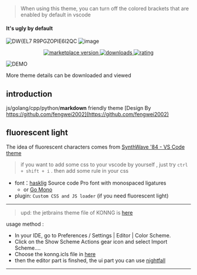 
> When using this theme, you can turn off the colored brackets that are enabled by default in vscode 
#### **It's ugly by default**

![DW{EL$7 R$9PGZOPIE6I2QC](https://user-images.githubusercontent.com/56250171/173858689-4f49e7dc-3899-4cc8-b037-d23d9eb0d057.png)
![image](https://user-images.githubusercontent.com/56250171/173859362-3d1356da-f807-4686-a344-23c6229986e9.png)

<p align="center">
  <!-- marketplace version -->
  <a href="https://marketplace.visualstudio.com/items?itemName=OvO.konng">
    <img alt="marketplace version" src="https://img.shields.io/visual-studio-marketplace/v/OvO.konng?style=for-the-badge">
  </a>
  <!-- downloads -->
  <a href="https://marketplace.visualstudio.com/items?itemName=OvO.konng">
    <img alt="downloads" src="https://img.shields.io/visual-studio-marketplace/azure-devops/installs/total/OvO.konng?style=for-the-badge">
  </a>
  <!-- rating -->
  <a href="https://marketplace.visualstudio.com/items?itemName=OvO.konng">
    <img alt="rating" src="https://img.shields.io/visual-studio-marketplace/stars/OvO.konng?maxAge=86400&style=for-the-badge&labelColor=1C1E26&color=F7B3A1">
    
  </a>
</p>

![DEMO](https://raw.githubusercontent.com/fengwei2002/vscode-theme-KONNG/master/demo.png)

More theme details can be downloaded and viewed

## introduction

js/golang/cpp/python/**markdown** friendly theme [Design By https://github.com/fengwei2002](https://github.com/fengwei2002)

## fluorescent light

The idea of fluorescent characters comes from [SynthWave '84 - VS Code theme](https://github.com/robb0wen/synthwave-vscode)

> if you want to add some css to your vscode by yourself , just try `ctrl + shift + i` . then add some rule in your css

- font：[hasklig](https://github.com/i-tu/Hasklig)  Source code Pro font with monospaced ligatures 
  - or [Go Mono](https://go.dev/blog/go-fonts)  
- plugin: `Custom CSS and JS loader` (if you need fluorescent light)   

---

> upd: the jetbrains theme file of KONNG is [here](https://github.com/fengwei2002/colorSchemeTool/tree/master/intellijThemes)

usage method :

- In your IDE, go to Preferences / Settings | Editor | Color Scheme.
- Click on the Show Scheme Actions gear icon and select Import Scheme....
- Choose the konng.icls file in [here](https://github.com/fengwei2002/colorSchemeTool/tree/master/intellijThemes)
- then the editor part is finshed, the ui part you can use [nightfall](https://plugins.jetbrains.com/plugin/16142-nightfall-theme)
---
